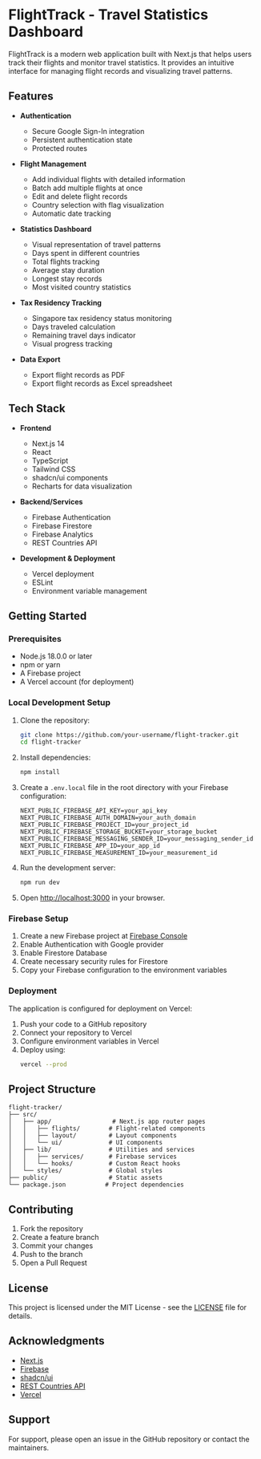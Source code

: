# FlightTrack - Travel Statistics Dashboard

FlightTrack is a modern web application built with Next.js that helps users track their flights and monitor travel statistics. It provides an intuitive interface for managing flight records and visualizing travel patterns.

## Features

- **Authentication**
  - Secure Google Sign-In integration
  - Persistent authentication state
  - Protected routes

- **Flight Management**
  - Add individual flights with detailed information
  - Batch add multiple flights at once
  - Edit and delete flight records
  - Country selection with flag visualization
  - Automatic date tracking

- **Statistics Dashboard**
  - Visual representation of travel patterns
  - Days spent in different countries
  - Total flights tracking
  - Average stay duration
  - Longest stay records
  - Most visited country statistics

- **Tax Residency Tracking**
  - Singapore tax residency status monitoring
  - Days traveled calculation
  - Remaining travel days indicator
  - Visual progress tracking

- **Data Export**
  - Export flight records as PDF
  - Export flight records as Excel spreadsheet

## Tech Stack

- **Frontend**
  - Next.js 14
  - React
  - TypeScript
  - Tailwind CSS
  - shadcn/ui components
  - Recharts for data visualization

- **Backend/Services**
  - Firebase Authentication
  - Firebase Firestore
  - Firebase Analytics
  - REST Countries API

- **Development & Deployment**
  - Vercel deployment
  - ESLint
  - Environment variable management

## Getting Started

### Prerequisites

- Node.js 18.0.0 or later
- npm or yarn
- A Firebase project
- A Vercel account (for deployment)

### Local Development Setup

1. Clone the repository:
   ```bash
   git clone https://github.com/your-username/flight-tracker.git
   cd flight-tracker
   ```

2. Install dependencies:
   ```bash
   npm install
   ```

3. Create a `.env.local` file in the root directory with your Firebase configuration:
   ```env
   NEXT_PUBLIC_FIREBASE_API_KEY=your_api_key
   NEXT_PUBLIC_FIREBASE_AUTH_DOMAIN=your_auth_domain
   NEXT_PUBLIC_FIREBASE_PROJECT_ID=your_project_id
   NEXT_PUBLIC_FIREBASE_STORAGE_BUCKET=your_storage_bucket
   NEXT_PUBLIC_FIREBASE_MESSAGING_SENDER_ID=your_messaging_sender_id
   NEXT_PUBLIC_FIREBASE_APP_ID=your_app_id
   NEXT_PUBLIC_FIREBASE_MEASUREMENT_ID=your_measurement_id
   ```

4. Run the development server:
   ```bash
   npm run dev
   ```

5. Open [http://localhost:3000](http://localhost:3000) in your browser.

### Firebase Setup

1. Create a new Firebase project at [Firebase Console](https://console.firebase.google.com)
2. Enable Authentication with Google provider
3. Enable Firestore Database
4. Create necessary security rules for Firestore
5. Copy your Firebase configuration to the environment variables

### Deployment

The application is configured for deployment on Vercel:

1. Push your code to a GitHub repository
2. Connect your repository to Vercel
3. Configure environment variables in Vercel
4. Deploy using:
   ```bash
   vercel --prod
   ```

## Project Structure

```
flight-tracker/
├── src/
│   ├── app/                 # Next.js app router pages
│   │   ├── flights/        # Flight-related components
│   │   ├── layout/         # Layout components
│   │   └── ui/             # UI components
│   ├── lib/                # Utilities and services
│   │   ├── services/       # Firebase services
│   │   └── hooks/          # Custom React hooks
│   └── styles/             # Global styles
├── public/                 # Static assets
└── package.json           # Project dependencies
```

## Contributing

1. Fork the repository
2. Create a feature branch
3. Commit your changes
4. Push to the branch
5. Open a Pull Request

## License

This project is licensed under the MIT License - see the [LICENSE](LICENSE) file for details.

## Acknowledgments

- [Next.js](https://nextjs.org/)
- [Firebase](https://firebase.google.com/)
- [shadcn/ui](https://ui.shadcn.com/)
- [REST Countries API](https://restcountries.com/)
- [Vercel](https://vercel.com/)

## Support

For support, please open an issue in the GitHub repository or contact the maintainers.
